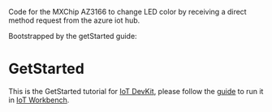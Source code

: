 Code for the MXChip AZ3166 to change LED color by receiving a direct method request from the azure iot hub.

Bootstrapped by the getStarted guide:

# GetStarted

This is the GetStarted tutorial for [IoT DevKit](https://aka.ms/devkit), please follow the [guide](https://github.com/Microsoft/vscode-iot-workbench/blob/master/docs/iot-devkit/devkit-get-started.md) to run it in [IoT Workbench](https://aka.ms/iot-workbench).
